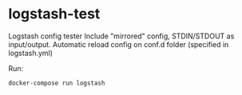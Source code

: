 # logstash-test

Logstash config tester
Include "mirrored" config, STDIN/STDOUT as input/output. Automatic reload config on conf.d folder (specified in logstash.yml)

Run:
```
docker-compose run logstash
```

